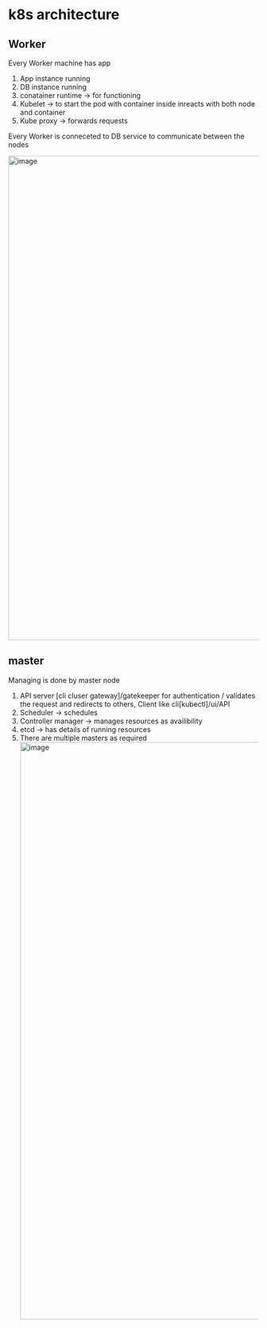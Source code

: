 # k8s architecture

## Worker
Every Worker machine has app
1. App instance running 
2. DB instance running
3. conatainer runtime -> for functioning
4. Kubelet -> to start the pod with container inside inreacts with both node and container
5. Kube proxy -> forwards requests

Every Worker is conneceted to DB service to communicate between the nodes

<img width="974" alt="image" src="https://github.com/sharayu134/Notes/assets/43854821/52680dc7-ccc6-4fca-81d4-8cdf568eeecc">

## master
Managing is done by master node
1. API server [cli cluser gateway]/gatekeeper for authentication / validates the request and redirects to others, Client like cli[kubectl]/ui/API
2. Scheduler -> schedules
3. Controller manager -> manages resources as availibility
4. etcd -> has details of running resources
5. There are multiple masters as required
   <img width="1161" alt="image" src="https://github.com/sharayu134/Notes/assets/43854821/2d71bce5-fda7-41b8-bc87-55ec1e10e343">

